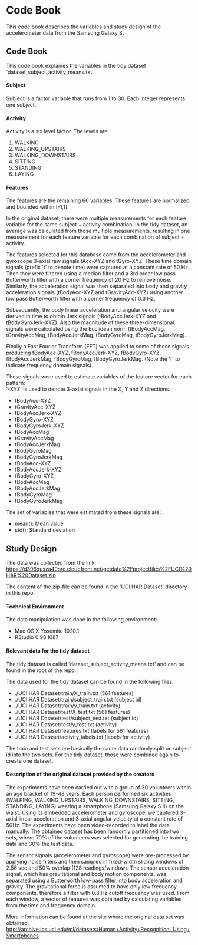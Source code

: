 Code Book
=========
This code book describes the variables and study design of the accelerometer data from the Samsung Galaxy S.

## Code Book
This code book explaines the variables in the tidy dataset 'dataset_subject_activity_means.txt'

#### Subject
Subject is a factor variable that runs from 1 to 30. Each integer represents one subject.

#### Activity
Activity is a six level factor. The levels are:

1. WALKING
2. WALKING_UPSTAIRS
3. WALKING_DOWNSTAIRS
4. SITTING
5. STANDING
6. LAYING

#### Features
The features are the remaining 66 variables. These features are normalized and bounded within [-1,1].

In the original dataset, there were multiple measurements for each feature variable for the same subject + activity combination. In the tidy dataset, an average was calculated from those multiple measurements, resulting in one measurement for each feature variable for each combination of subject + activity.

The features selected for this database come from the accelerometer and gyroscope 3-axial raw signals tAcc-XYZ and tGyro-XYZ. These time domain signals (prefix 't' to denote time) were captured at a constant rate of 50 Hz. Then they were filtered using a median filter and a 3rd order low pass Butterworth filter with a corner frequency of 20 Hz to remove noise. Similarly, the acceleration signal was then separated into body and gravity acceleration signals (tBodyAcc-XYZ and tGravityAcc-XYZ) using another low pass Butterworth filter with a corner frequency of 0.3 Hz. 

Subsequently, the body linear acceleration and angular velocity were derived in time to obtain Jerk signals (tBodyAccJerk-XYZ and tBodyGyroJerk-XYZ). Also the magnitude of these three-dimensional signals were calculated using the Euclidean norm (tBodyAccMag, tGravityAccMag, tBodyAccJerkMag, tBodyGyroMag, tBodyGyroJerkMag). 

Finally a Fast Fourier Transform (FFT) was applied to some of these signals producing fBodyAcc-XYZ, fBodyAccJerk-XYZ, fBodyGyro-XYZ, fBodyAccJerkMag, fBodyGyroMag, fBodyGyroJerkMag. (Note the 'f' to indicate frequency domain signals). 

These signals were used to estimate variables of the feature vector for each pattern:  
'-XYZ' is used to denote 3-axial signals in the X, Y and Z directions.

* tBodyAcc-XYZ
* tGravityAcc-XYZ
* tBodyAccJerk-XYZ
* tBodyGyro-XYZ
* tBodyGyroJerk-XYZ
* tBodyAccMag
* tGravityAccMag
* tBodyAccJerkMag
* tBodyGyroMag
* tBodyGyroJerkMag
* fBodyAcc-XYZ
* fBodyAccJerk-XYZ
* fBodyGyro-XYZ
* fBodyAccMag
* fBodyAccJerkMag
* fBodyGyroMag
* fBodyGyroJerkMag

The set of variables that were estimated from these signals are: 

* mean(): Mean value
* std(): Standard deviation

## Study Design
The data was collected from the link:
https://d396qusza40orc.cloudfront.net/getdata%2Fprojectfiles%2FUCI%20HAR%20Dataset.zip

The content of the zip-file can be found in the 'UCI HAR Dataset' directory in this repo.

#### Technical Environment
The data manipulation was done in the following environment:

* Mac OS X Yosemite 10.10.1
* RStudio 0.98.1087

#### Relevant data for the tidy dataset
The tidy dataset is called 'dataset_subject_activity_means.txt' and can be found in the root of the repo.

The data used for the tidy dataset can be found in the following files:

* ./UCI HAR Dataset/train/X_train.txt (561 features)
* ./UCI HAR Dataset/train/subject_train.txt (subject id)
* ./UCI HAR Dataset/train/y_train.txt (activity)
* ./UCI HAR Dataset/test/X_test.txt (561 features)
* ./UCI HAR Dataset/test/subject_test.txt (subject id)
* ./UCI HAR Dataset/test/y_test.txt (activity)
* ./UCI HAR Dataset/features.txt (labels for 561 features)
* ./UCI HAR Dataset/activity_labels.txt (labels for activity)

The train and test sets are basically the same data randomly split on subject id into the two sets. For the tidy dataset, those were combined again to create one dataset.

#### Description of the original dataset provided by the creators
The experiments have been carried out with a group of 30 volunteers within an age bracket of 19-48 years. Each person performed six activities (WALKING, WALKING_UPSTAIRS, WALKING_DOWNSTAIRS, SITTING, STANDING, LAYING) wearing a smartphone (Samsung Galaxy S II) on the waist. Using its embedded accelerometer and gyroscope, we captured 3-axial linear acceleration and 3-axial angular velocity at a constant rate of 50Hz. The experiments have been video-recorded to label the data manually. The obtained dataset has been randomly partitioned into two sets, where 70% of the volunteers was selected for generating the training data and 30% the test data. 

The sensor signals (accelerometer and gyroscope) were pre-processed by applying noise filters and then sampled in fixed-width sliding windows of 2.56 sec and 50% overlap (128 readings/window). The sensor acceleration signal, which has gravitational and body motion components, was separated using a Butterworth low-pass filter into body acceleration and gravity. The gravitational force is assumed to have only low frequency components, therefore a filter with 0.3 Hz cutoff frequency was used. From each window, a vector of features was obtained by calculating variables from the time and frequency domain.

More information can be found at the site where the original data set was obtained:
http://archive.ics.uci.edu/ml/datasets/Human+Activity+Recognition+Using+Smartphones